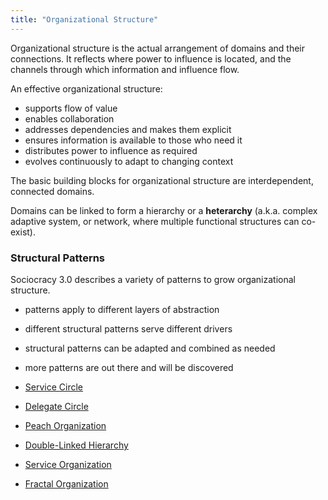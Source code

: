 ```yaml
---
title: "Organizational Structure"
---
```



Organizational structure is the actual arrangement of domains and their connections. It reflects where power to influence is located, and the channels through which information and influence flow.

An effective organizational structure:

-   supports flow of value
-   enables collaboration
-   addresses dependencies and makes them explicit
-   ensures information is available to those who need it
-   distributes power to influence as required
-   evolves continuously to adapt to changing context




The basic building blocks for organizational structure are interdependent, connected domains.

Domains can be linked to form a hierarchy or a **heterarchy** (a.k.a. complex  adaptive system, or network, where multiple functional structures can co-exist).


### Structural Patterns

Sociocracy 3.0 describes a variety of patterns to grow organizational structure.

-   patterns apply to different layers of abstraction
-   different structural patterns serve different drivers
-   structural patterns can be adapted and combined as needed
-   more patterns are out there and will be discovered

- [Service Circle](service-circle.html)
- [Delegate Circle](delegate-circle.html)
- [Peach Organization](peach-organization.html)
- [Double-Linked Hierarchy](double-linked-hierarchy.html)
- [Service Organization](service-organization.html)
- [Fractal Organization](fractal-organization.html)
